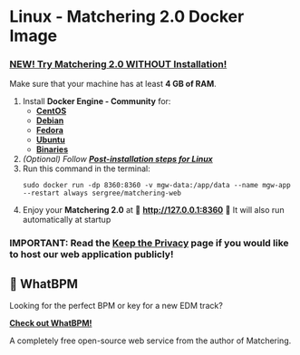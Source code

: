 # Linux - Matchering 2.0 Docker Image

### [NEW! Try Matchering 2.0 WITHOUT Installation!](https://www.youtube.com/watch?v=Aw0nH6QqAck)

Make sure that your machine has at least **4 GB of RAM**.

1. Install **Docker Engine - Community** for:
   - **[CentOS](https://docs.docker.com/install/linux/docker-ce/centos/)**
   - **[Debian](https://docs.docker.com/install/linux/docker-ce/debian/)**
   - **[Fedora](https://docs.docker.com/install/linux/docker-ce/fedora/)**
   - **[Ubuntu](https://docs.docker.com/install/linux/docker-ce/ubuntu/)**
   - **[Binaries](https://docs.docker.com/install/linux/docker-ce/binaries/)**
2. *(Optional) Follow **[Post-installation steps for Linux](https://docs.docker.com/install/linux/linux-postinstall/)***
3. Run this command in the terminal:
   ```
   sudo docker run -dp 8360:8360 -v mgw-data:/app/data --name mgw-app --restart always sergree/matchering-web
   ```
4. Enjoy your **Matchering 2.0** at 🎉 **http://127.0.0.1:8360** 🎉 It will also run automatically at startup

### IMPORTANT: Read the [Keep the Privacy] page if you would like to host our web application publicly!

## 💓 WhatBPM

Looking for the perfect BPM or key for a new EDM track?

**[Check out WhatBPM!](https://sergree.github.io/whatbpm)**

A completely free open-source web service from the author of Matchering.

[Keep the Privacy]: https://github.com/sergree/matchering/wiki/Keep-the-Privacy
